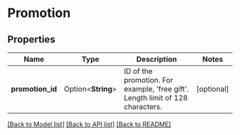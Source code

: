 # Promotion

## Properties

Name | Type | Description | Notes
------------ | ------------- | ------------- | -------------
**promotion_id** | Option<**String**> | ID of the promotion. For example, 'free gift'. Length limit of 128 characters. | [optional]

[[Back to Model list]](../README.md#documentation-for-models) [[Back to API list]](../README.md#documentation-for-api-endpoints) [[Back to README]](../README.md)


